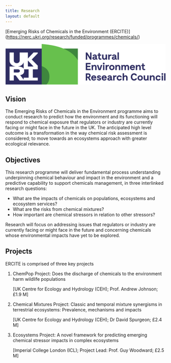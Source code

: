 ```yaml
---
title: Research
layout: default
---
```


[Emerging Risks of Chemicals in the  Environment (ERCITE)] (https://nerc.ukri.org/research/funded/programmes/chemicals/)

![](/assets/img/UKRI_NER_Council-Logo_Horiz-RGB.png)

## Vision
The Emerging Risks of Chemicals in the Environment programme aims to conduct research to predict how the environment and its functioning will respond to chemical exposure that regulators or industry are currently facing or might face in the future in the UK.  The anticipated high level outcome is a transformation in the way chemical risk assessment is considered; to move towards an ecosystems approach with greater ecological relevance.  

## Objectives
This research programme will deliver fundamental process understanding underpinning chemical behaviour and impact in the environment and a predictive capability to support chemicals management, in three interlinked research questions:
  * What are the impacts of chemicals on populations, ecosystems and ecosystem services?
  * What are the risks from chemical mixtures?
  * How important are chemical stressors in relation to other stressors?

Research will focus on addressing issues that regulators or industry are currently facing or might face in the future and concerning chemicals whose environmental impacts have yet to be explored.

## Projects

ERCITE is comprised of three key projects

1. ChemPop Project: Does the discharge of chemicals to the environment harm wildlife populations

   [UK Centre for Ecology and Hydrology (CEH); Prof. Andrew Johnson; £1.9 M]

2. Chemical Mixtures Project: Classic and temporal mixture synergisms in terrestrial ecosystems: Prevalence, mechanisms and impacts

   [UK Centre for Ecology and Hydrology (CEH); Dr David Spurgeon; £2.4 M]

3. Ecosystems Project: A novel framework for predicting emerging chemical stressor impacts in complex ecosystems 

   [Imperial College London (ICL); Project Lead: Prof. Guy Woodward; £2.5 M]
